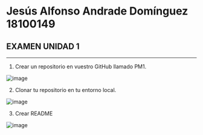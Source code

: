 # Jesús Alfonso Andrade Domínguez 18100149

## EXAMEN UNIDAD 1

---

1. Crear un repositorio en vuestro GitHub llamado PM1.

![image](https://user-images.githubusercontent.com/90345024/191371831-5a7588a3-11c3-4557-ab43-9831995037c0.png)

2. Clonar tu repositorio en tu entorno local.

![image](https://user-images.githubusercontent.com/90345024/191371608-27a0778a-6e15-4da2-90d1-aa5d73166775.png)

3. Crear README

![image](https://user-images.githubusercontent.com/90345024/191371918-dfdf8737-ce5d-4d7a-9567-4ff392373f40.png)
